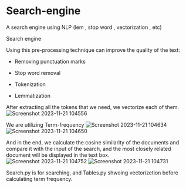 # Search-engine
A search engine using NLP (lem , stop word , vectorization , etc) 

Search engine

Using this pre-processing technique can improve the quality of the text:

- Removing punctuation marks

- Stop word removal

- Tokenization

- Lemmatization

After extracting all the tokens that we need, we vectorize each of them.
![Screenshot 2023-11-21 104556](https://github.com/amirjavani/Search-engine/assets/87892692/2a9ab080-31d6-406f-9096-dbf274103c1f)

We are utilizing Term-frequency
![Screenshot 2023-11-21 104634](https://github.com/amirjavani/Search-engine/assets/87892692/d28df786-6959-4d35-bef4-750d15ea49f2)
![Screenshot 2023-11-21 104650](https://github.com/amirjavani/Search-engine/assets/87892692/3cb3c9fc-d83e-4686-9b49-8c30aacb0767)

And in the end, we calculate the cosine similarity of the documents and compare it with the input of the search, and the most closely related document will be displayed in the text box.
![Screenshot 2023-11-21 104752](https://github.com/amirjavani/Search-engine/assets/87892692/be45aec4-f4f1-4a53-bf7d-34fdfdfab131)
![Screenshot 2023-11-21 104731](https://github.com/amirjavani/Search-engine/assets/87892692/a0d265e5-009e-4e41-801e-89c3db431262)
  
Search.py is for searching, and Tables.py shwoing vectorizetion before calculating term frequency.


